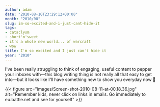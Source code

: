 ```yaml
---
author: adam
date: "2010-08-10T23:29:12+00:00"
month: "2010/08"
slug: im-so-excited-and-i-just-cant-hide-it
tags:
- cataclysm
- short'n'sweet
- it's a whole new world... of warcraft
- wow
title: I'm so excited and I just can't hide it
year: "2010"
---
```


I've been really struggling to think of engaging, useful content to pepper your inboxes with—this blog writing thing is not really all that easy to get into—but it looks like I'll have something new to show you everyday now 🙂

{{< figure src="images/Screen-shot-2010-08-11-at-00.18.36.jpg" alt="Remember kids, never click on links in emails. Go immediately to eu.battle.net and see for yourself" >}}

<!--more-->